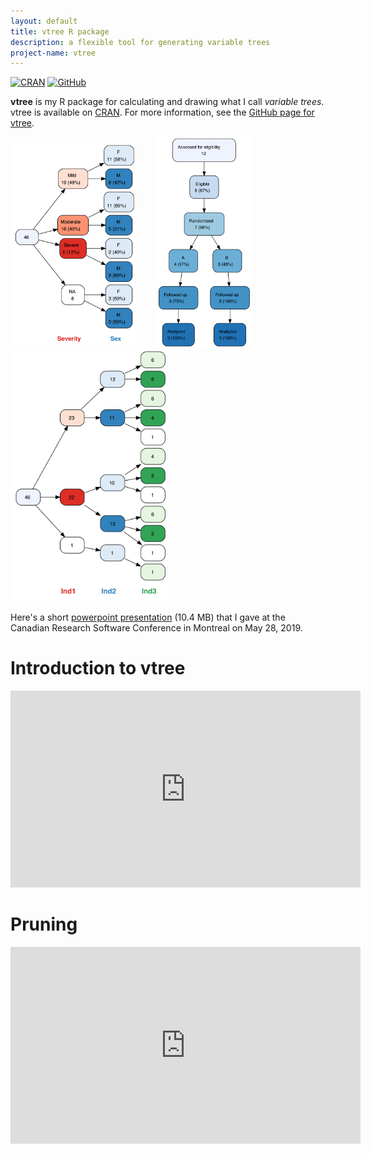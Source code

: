 ```yaml
---
layout: default
title: vtree R package
description: a flexible tool for generating variable trees
project-name: vtree
---
```


[![CRAN](https://cran.r-project.org/package=vtree)](https://cran.r-project.org/package=vtree) [![GitHub](https://github.com/nbarrowman/vtree)](https://github.com/nbarrowman/vtree)

**vtree** is my R package for calculating and drawing what I call *variable trees*. vtree is available on [CRAN](https://cran.r-project.org/package=vtree). For more information, see the [GitHub page for vtree](https://github.com/nbarrowman/vtree).

<img src="images/v1.png" width="200">&nbsp;&nbsp;&nbsp;&nbsp;&nbsp;&nbsp;&nbsp;&nbsp;&nbsp;<img src="images/t7.png" width="150">&nbsp;&nbsp;&nbsp;&nbsp;&nbsp;&nbsp;&nbsp;<img src="images/t1.png" width="250">


Here's a short [powerpoint presentation](https://nbarrowman.github.io/vtree%20-%20An%20R%20Package%20for%20Calculating%20and%20Drawing%20Variable%20Trees.pptx) (10.4 MB) that I gave at the Canadian Research Software Conference in Montreal on May 28, 2019.

# Introduction to vtree
<iframe width="560" height="315" src="https://www.youtube.com/embed/okcjcXpAOt4" frameborder="0" allow="accelerometer; autoplay; encrypted-media; gyroscope; picture-in-picture" allowfullscreen></iframe>

# Pruning
<iframe width="560" height="315" src="https://www.youtube.com/embed/iwa5yVG_AIA" frameborder="0" allow="accelerometer; autoplay; encrypted-media; gyroscope; picture-in-picture" allowfullscreen></iframe>
